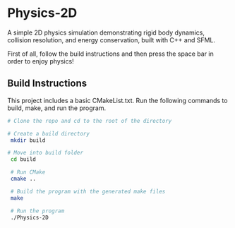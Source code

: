 # Physics-2D

A simple 2D physics simulation demonstrating rigid body dynamics, collision resolution, and energy conservation, built with C++ and SFML.

First of all, follow the build instructions and then press the space bar in order to enjoy physics!

## Build Instructions
This project includes a basic CMakeList.txt. Run the following commands to build, make, and run the program.

```bash
# Clone the repo and cd to the root of the directory

# Create a build directory 
 mkdir build

# Move into build folder
 cd build

 # Run CMake
 cmake ..

 # Build the program with the generated make files
 make

 # Run the program
 ./Physics-2D
 ```
